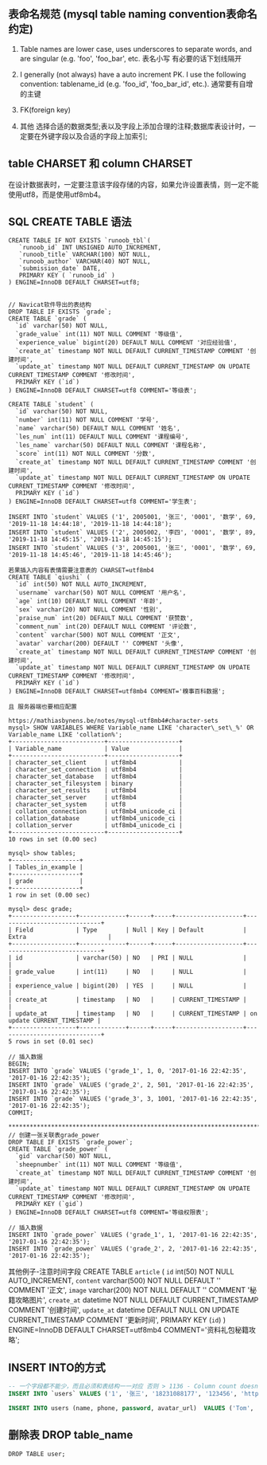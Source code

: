 ## 表命名规范 (mysql table naming convention表命名约定)
1. Table names are lower case, uses underscores to separate words, and are singular (e.g. 'foo', 'foo_bar', etc.
   表名小写 有必要的话下划线隔开

2. I generally (not always) have a auto increment PK. I use the following convention: tablename_id (e.g. 'foo_id', 'foo_bar_id', etc.).
   通常要有自增的主键

3. FK(foreign key)
4. 其他
   选择合适的数据类型;表以及字段上添加合理的注释;数据库表设计时，一定要在外键字段以及合适的字段上加索引;

## table CHARSET 和 column CHARSET
在设计数据表时，一定要注意该字段存储的内容，如果允许设置表情，则一定不能使用utf8，而是使用utf8mb4。


## SQL CREATE TABLE 语法
```
CREATE TABLE IF NOT EXISTS `runoob_tbl`(
   `runoob_id` INT UNSIGNED AUTO_INCREMENT,
   `runoob_title` VARCHAR(100) NOT NULL,
   `runoob_author` VARCHAR(40) NOT NULL,
   `submission_date` DATE,
   PRIMARY KEY ( `runoob_id` )
) ENGINE=InnoDB DEFAULT CHARSET=utf8;


// Navicat软件导出的表结构
DROP TABLE IF EXISTS `grade`;
CREATE TABLE `grade` (
  `id` varchar(50) NOT NULL,
  `grade_value` int(11) NOT NULL COMMENT '等级值',
  `experience_value` bigint(20) DEFAULT NULL COMMENT '对应经验值',
  `create_at` timestamp NOT NULL DEFAULT CURRENT_TIMESTAMP COMMENT '创建时间',
  `update_at` timestamp NOT NULL DEFAULT CURRENT_TIMESTAMP ON UPDATE CURRENT_TIMESTAMP COMMENT '修改时间',
  PRIMARY KEY (`id`)
) ENGINE=InnoDB DEFAULT CHARSET=utf8 COMMENT='等级表';

CREATE TABLE `student` (
  `id` varchar(50) NOT NULL,
  `number` int(11) NOT NULL COMMENT '学号',
  `name` varchar(50) DEFAULT NULL COMMENT '姓名',
  `les_num` int(11) DEFAULT NULL COMMENT '课程编号',
  `les_name` varchar(50) DEFAULT NULL COMMENT '课程名称',
  `score` int(11) NOT NULL COMMENT '分数',
  `create_at` timestamp NOT NULL DEFAULT CURRENT_TIMESTAMP COMMENT '创建时间',
  `update_at` timestamp NOT NULL DEFAULT CURRENT_TIMESTAMP ON UPDATE CURRENT_TIMESTAMP COMMENT '修改时间',
  PRIMARY KEY (`id`)
) ENGINE=InnoDB DEFAULT CHARSET=utf8 COMMENT='学生表';

INSERT INTO `student` VALUES ('1', 2005001, '张三', '0001', '数学', 69, '2019-11-18 14:44:18', '2019-11-18 14:44:18');
INSERT INTO `student` VALUES ('2', 2005002, '李四', '0001', '数学', 89, '2019-11-18 14:45:15', '2019-11-18 14:45:15');
INSERT INTO `student` VALUES ('3', 2005001, '张三', '0001', '数学', 69, '2019-11-18 14:45:46', '2019-11-18 14:45:46');

若果插入内容有表情需要注意表的 CHARSET=utf8mb4
CREATE TABLE `qiushi` (
  `id` int(50) NOT NULL AUTO_INCREMENT,
  `username` varchar(50) NOT NULL COMMENT '用户名',
  `age` int(10) DEFAULT NULL COMMENT '年龄',
  `sex` varchar(20) NOT NULL COMMENT '性别',
  `praise_num` int(20) DEFAULT NULL COMMENT '获赞数',
  `comment_num` int(20) DEFAULT NULL COMMENT '评论数',
  `content` varchar(500) NOT NULL COMMENT '正文',
  `avatar` varchar(200) DEFAULT '' COMMENT '头像',
  `create_at` timestamp NOT NULL DEFAULT CURRENT_TIMESTAMP COMMENT '创建时间',
  `update_at` timestamp NOT NULL DEFAULT CURRENT_TIMESTAMP ON UPDATE CURRENT_TIMESTAMP COMMENT '修改时间',
  PRIMARY KEY (`id`)
) ENGINE=InnoDB DEFAULT CHARSET=utf8mb4 COMMENT='糗事百科数据';

且 服务器端也要相应配置

https://mathiasbynens.be/notes/mysql-utf8mb4#character-sets
mysql> SHOW VARIABLES WHERE Variable_name LIKE 'character\_set\_%' OR Variable_name LIKE 'collation%';
+--------------------------+--------------------+
| Variable_name            | Value              |
+--------------------------+--------------------+
| character_set_client     | utf8mb4            |
| character_set_connection | utf8mb4            |
| character_set_database   | utf8mb4            |
| character_set_filesystem | binary             |
| character_set_results    | utf8mb4            |
| character_set_server     | utf8mb4            |
| character_set_system     | utf8               |
| collation_connection     | utf8mb4_unicode_ci |
| collation_database       | utf8mb4_unicode_ci |
| collation_server         | utf8mb4_unicode_ci |
+--------------------------+--------------------+
10 rows in set (0.00 sec)

mysql> show tables;
+-------------------+
| Tables_in_example |
+-------------------+
| grade             |
+-------------------+
1 row in set (0.00 sec)

mysql> desc grade;
+------------------+-------------+------+-----+-------------------+-----------------------------+
| Field            | Type        | Null | Key | Default           | Extra                       |
+------------------+-------------+------+-----+-------------------+-----------------------------+
| id               | varchar(50) | NO   | PRI | NULL              |                             |
| grade_value      | int(11)     | NO   |     | NULL              |                             |
| experience_value | bigint(20)  | YES  |     | NULL              |                             |
| create_at        | timestamp   | NO   |     | CURRENT_TIMESTAMP |                             |
| update_at        | timestamp   | NO   |     | CURRENT_TIMESTAMP | on update CURRENT_TIMESTAMP |
+------------------+-------------+------+-----+-------------------+-----------------------------+
5 rows in set (0.01 sec)

// 插入数据
BEGIN;
INSERT INTO `grade` VALUES ('grade_1', 1, 0, '2017-01-16 22:42:35', '2017-01-16 22:42:35');
INSERT INTO `grade` VALUES ('grade_2', 2, 501, '2017-01-16 22:42:35', '2017-01-16 22:42:35');
INSERT INTO `grade` VALUES ('grade_3', 3, 1001, '2017-01-16 22:42:35', '2017-01-16 22:42:35');
COMMIT;

****************************************************************************************
// 创建一张关联表grade_power
DROP TABLE IF EXISTS `grade_power`;
CREATE TABLE `grade_power` (
  `gid` varchar(50) NOT NULL,
  `sheepnumber` int(11) NOT NULL COMMENT '等级值',
  `create_at` timestamp NOT NULL DEFAULT CURRENT_TIMESTAMP COMMENT '创建时间',
  `update_at` timestamp NOT NULL DEFAULT CURRENT_TIMESTAMP ON UPDATE CURRENT_TIMESTAMP COMMENT '修改时间',
  PRIMARY KEY (`gid`)
) ENGINE=InnoDB DEFAULT CHARSET=utf8 COMMENT='等级权限表';

// 插入数据
INSERT INTO `grade_power` VALUES ('grade_1', 1, '2017-01-16 22:42:35', '2017-01-16 22:42:35');
INSERT INTO `grade_power` VALUES ('grade_2', 2, '2017-01-16 22:42:35', '2017-01-16 22:42:35');
```

其他例子-注意时间字段
CREATE TABLE `article` (
  `id` int(50) NOT NULL AUTO_INCREMENT,
  `content` varchar(500) NOT NULL DEFAULT '' COMMENT '正文',
  `image` varchar(200) NOT NULL DEFAULT '' COMMENT '秘籍攻略图片',
  `create_at` datetime NOT NULL DEFAULT CURRENT_TIMESTAMP COMMENT '创建时间',
  `update_at` datetime DEFAULT NULL ON UPDATE CURRENT_TIMESTAMP COMMENT '更新时间',
  PRIMARY KEY (`id`)
) ENGINE=InnoDB DEFAULT CHARSET=utf8mb4 COMMENT='资料礼包秘籍攻略';

## INSERT INTO的方式
```sql
-- 一个字段都不能少，而且必须和表结构一一对应 否则 > 1136 - Column count doesn't match value count at row 1
INSERT INTO `users` VALUES ('1', '张三', '18231088177', '123456', 'http://img0.imgtn.bdimg.com/it/u=2084118128,2518711034&fm=26&gp=0.jpg', '1', '2017-01-16 22:42:35', '2017-01-16 22:42:35');

INSERT INTO users (name, phone, password, avatar_url)  VALUES ('Tom', '18231088177', '123456', 'http://img0.imgtn.bdimg.com/it/u=2084118128,2518711034&fm=26&gp=0.jpg')
```

## 删除表 DROP table_name

```
DROP TABLE user;
```
